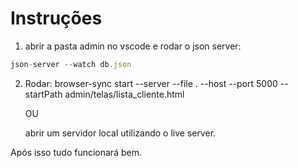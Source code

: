 # Instruções

1. abrir a pasta admin no vscode e
rodar o json server:

```js
json-server --watch db.json
```

2. Rodar: browser-sync start --server --file . --host --port 5000 --startPath admin/telas/lista_cliente.html

    OU

    abrir um servidor local utilizando o live server.

Após isso tudo funcionará bem.
